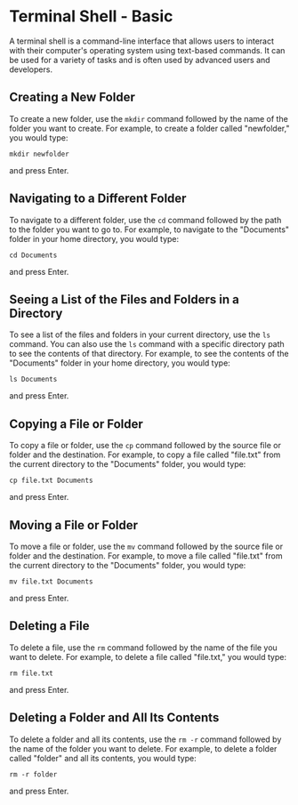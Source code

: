# Terminal Shell - Basic
A terminal shell is a command-line interface that allows users to interact with their computer's operating system using text-based commands. It can be used for a variety of tasks and is often used by advanced users and developers.

## Creating a New Folder

To create a new folder, use the `mkdir` command followed by the name of the folder you want to create. For example, to create a folder called "newfolder," you would type:
```shell
mkdir newfolder
```
and press Enter.

## Navigating to a Different Folder

To navigate to a different folder, use the `cd` command followed by the path to the folder you want to go to. For example, to navigate to the "Documents" folder in your home directory, you would type:
```shell
cd Documents
```

and press Enter.

## Seeing a List of the Files and Folders in a Directory

To see a list of the files and folders in your current directory, use the `ls` command. You can also use the `ls` command with a specific directory path to see the contents of that directory. For example, to see the contents of the "Documents" folder in your home directory, you would type:
```shell
ls Documents
```

and press Enter.

## Copying a File or Folder

To copy a file or folder, use the `cp` command followed by the source file or folder and the destination. For example, to copy a file called "file.txt" from the current directory to the "Documents" folder, you would type:
```shell
cp file.txt Documents
```

and press Enter.

## Moving a File or Folder

To move a file or folder, use the `mv` command followed by the source file or folder and the destination. For example, to move a file called "file.txt" from the current directory to the "Documents" folder, you would type:
```shell
mv file.txt Documents
```

and press Enter.

## Deleting a File

To delete a file, use the `rm` command followed by the name of the file you want to delete. For example, to delete a file called "file.txt," you would type:
```shell
rm file.txt
```
and press Enter.

## Deleting a Folder and All Its Contents

To delete a folder and all its contents, use the `rm -r` command followed by the name of the folder you want to delete. For example, to delete a folder called "folder" and all its contents, you would type:
```shell
rm -r folder
```
and press Enter.
